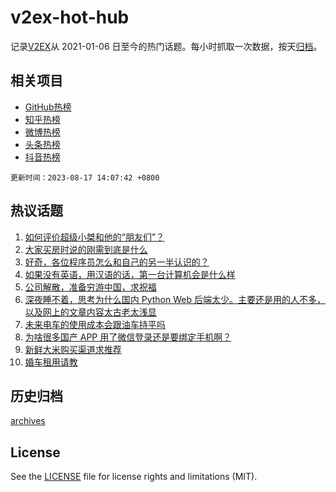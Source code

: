 # v2ex-hot-hub

 记录[V2EX](https://www.v2ex.com/)从 2021-01-06 日至今的热门话题。每小时抓取一次数据，按天[归档](archives)。
 
 ## 相关项目

- [GitHub热榜](https://github.com/snaildev/github-hot-hub)
- [知乎热榜](https://github.com/snaildev/zhihu-hot-hub)
- [微博热榜](https://github.com/snaildev/weibo-hot-hub)
- [头条热榜](https://github.com/snaildev/toutiao-hot-hub)
- [抖音热榜](https://github.com/snaildev/douyin-hot-hub)


 `更新时间：2023-08-17 14:07:42 +0800`

## 热议话题

1. [如何评价超级小桀和他的“朋友们”？](https://www.v2ex.com/t/965958)
1. [大家买房时说的刚需到底是什么](https://www.v2ex.com/t/965832)
1. [好奇，各位程序员怎么和自己的另一半认识的？](https://www.v2ex.com/t/965839)
1. [如果没有英语，用汉语的话，第一台计算机会是什么样](https://www.v2ex.com/t/965841)
1. [公司解散，准备穷游中国，求祝福](https://www.v2ex.com/t/965863)
1. [深夜睡不着，思考为什么国内 Python Web 后端太少。主要还是用的人不多，以及网上的文章内容太古老太浅显](https://www.v2ex.com/t/965956)
1. [未来电车的使用成本会跟油车持平吗](https://www.v2ex.com/t/965961)
1. [为啥很多国产 APP 用了微信登录还是要绑定手机啊？](https://www.v2ex.com/t/965984)
1. [新鲜大米购买渠道求推荐](https://www.v2ex.com/t/965891)
1. [婚车租用请教](https://www.v2ex.com/t/965971)

## 历史归档

[archives](archives)

## License

See the [LICENSE](LICENSE) file for license rights and limitations (MIT).

